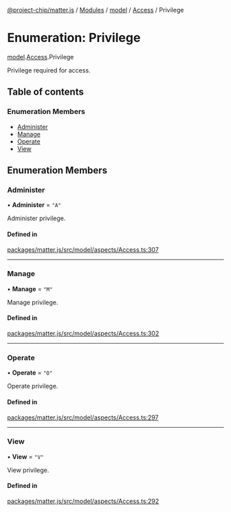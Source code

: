 [@project-chip/matter.js](../README.md) / [Modules](../modules.md) / [model](../modules/model.md) / [Access](../modules/model.Access.md) / Privilege

# Enumeration: Privilege

[model](../modules/model.md).[Access](../modules/model.Access.md).Privilege

Privilege required for access.

## Table of contents

### Enumeration Members

- [Administer](model.Access.Privilege.md#administer)
- [Manage](model.Access.Privilege.md#manage)
- [Operate](model.Access.Privilege.md#operate)
- [View](model.Access.Privilege.md#view)

## Enumeration Members

### Administer

• **Administer** = ``"A"``

Administer privilege.

#### Defined in

[packages/matter.js/src/model/aspects/Access.ts:307](https://github.com/project-chip/matter.js/blob/ac2c2688/packages/matter.js/src/model/aspects/Access.ts#L307)

___

### Manage

• **Manage** = ``"M"``

Manage privilege.

#### Defined in

[packages/matter.js/src/model/aspects/Access.ts:302](https://github.com/project-chip/matter.js/blob/ac2c2688/packages/matter.js/src/model/aspects/Access.ts#L302)

___

### Operate

• **Operate** = ``"O"``

Operate privilege.

#### Defined in

[packages/matter.js/src/model/aspects/Access.ts:297](https://github.com/project-chip/matter.js/blob/ac2c2688/packages/matter.js/src/model/aspects/Access.ts#L297)

___

### View

• **View** = ``"V"``

View privilege.

#### Defined in

[packages/matter.js/src/model/aspects/Access.ts:292](https://github.com/project-chip/matter.js/blob/ac2c2688/packages/matter.js/src/model/aspects/Access.ts#L292)
